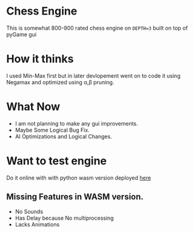 # Chess Engine

This is somewhat 800-900 rated chess engine on `DEPTH=3` built on top of pyGame gui

# How it thinks
I used Min-Max first but in later devlopement went on to code it using Negamax and optimized using α,β pruning.

# What Now
- I am not planning to make any gui improvements.
- Maybe Some Logical Bug Fix.
- AI Optimizations and Logical Changes.

# Want to test engine

Do it online with with python wasm version deployed [here](https://kaustubha-chaturvedi.github.io/chess-engine/)

## Missing Features in WASM version.

- No Sounds
- Has Delay because No multiprocessing
- Lacks Animations
